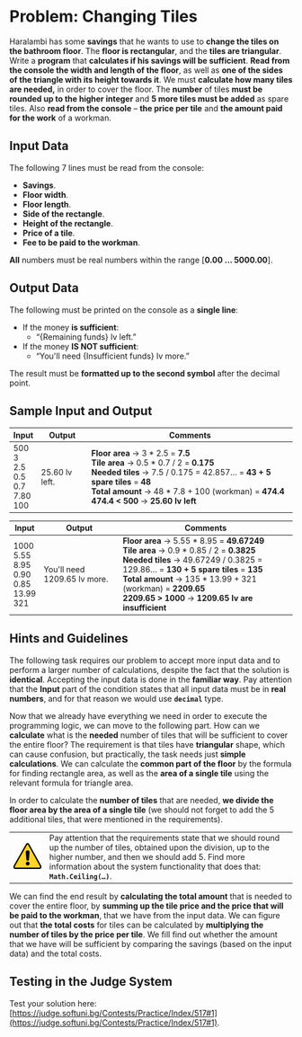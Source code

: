# Problem: Changing Tiles

Haralambi has some **savings** that he wants to use to **change the tiles on the bathroom floor**. The **floor is rectangular**, and the **tiles are triangular**. Write a **program** that **calculates if his savings will be sufficient**. **Read from the console the width and length of the floor**, as well as **one of the sides of the triangle with its height towards it**. We must **calculate how many tiles are needed,** in order to cover the floor. The **number** of tiles **must be rounded up to the higher integer** and **5 more tiles must be added** as spare tiles. Also **read from the console** – **the price per tile** and **the amount paid for the work** of a workman.

## Input Data

The following 7 lines must be read from the console:
* **Savings**.
* **Floor width**.
* **Floor length**.
* **Side of the rectangle**.
* **Height of the rectangle**.
* **Price of a tile**.
* **Fee to be paid to the workman**.

**All** numbers must be real numbers within the range [**0.00 … 5000.00**].

## Output Data

The following must be printed on the console as a **single line**:

* If the money **is sufficient**:
   * “{Remaining funds} lv left.”
* If the money **IS NOT sufficient**:
   * “You'll need {Insufficient funds} lv more.”

The result must be **formatted up to the second symbol** after the decimal point.

## Sample Input and Output

| Input | Output | Comments |
|-----|-----|-----|
|500<br>3<br>2.5<br>0.5<br>0.7<br>7.80<br>100|25.60 lv left.|**Floor area** &rarr; 3 \* 2.5 = **7.5**<br>**Tile area** &rarr; 0.5 \* 0.7 / 2 = **0.175**<br>**Needed tiles** &rarr; 7.5 / 0.175 = 42.857… = **43 + 5 spare tiles** = **48**<br>**Total amount** &rarr; 48 \* 7.8 + 100 (workman) = **474.4**<br>**474.4 < 500** &rarr; **25.60 lv left**|

| Input | Output | Comments |
|-----|-----|-----|
|1000<br>5.55<br>8.95<br>0.90<br>0.85<br>13.99<br>321|You'll need 1209.65 lv more.|**Floor area** &rarr; 5.55 \* 8.95 = **49.67249**<br>**Tile area** &rarr; 0.9 \* 0.85 / 2 = **0.3825**<br>**Needed tiles** &rarr; 49.67249 / 0.3825 = 129.86… = **130 + 5 spare tiles** = **135**<br>**Total amount** &rarr; 135 * 13.99 + 321 (workman) = **2209.65**<br>**2209.65 > 1000** &rarr; **1209.65 lv are insufficient**|

## Hints and Guidelines

The following task requires our problem to accept more input data and to perform a larger number of calculations, despite the fact that the solution is **identical**. Accepting the input data is done in the **familiar way**. Pay attention that the **Input** part of the condition states that all input data must be in **real numbers**, and for that reason we would use **`decimal`** type.

Now that we already have everything we need in order to execute the programming logic, we can move to the following part. How can we **calculate** what is the **needed** number of tiles that will be sufficient to cover the entire floor? The requirement is that tiles have **triangular** shape, which can cause confusion, but practically, the task needs just **simple calculations**. We can calculate the **common part of the floor** by the formula for finding rectangle area, as well as the **area of a single tile** using the relevant formula for triangle area.

In order to calculate the **number of tiles** that are needed, **we divide the floor area by the area of a single tile** (we should not forget to add the 5 additional tiles, that were mentioned in the requirements).

<table>
<tr>
<td width="10%"><img src="/assets/alert-icon.png" style="max-width:50px" /></td>
<td>Pay attention that the requirements state that we should round up the number of tiles, obtained upon the division, up to the higher number, and then we should add 5. Find more information about the system functionality that does that: <code><strong>Math.Ceiling(…)</strong></code>.
</td>
</tr>
</table>

We can find the end result by **calculating the total amount** that is needed to cover the entire floor, by **summing up the tile price and the price that will be paid to the workman**, that we have from the input data. We can figure out that **the total costs** for tiles can be calculated by **multiplying the number of tiles by the price per tile**. We fill find out whether the amount that we have will be sufficient by comparing the savings (based on the input data) and the total costs.

## Testing in the Judge System

Test your solution here: [https://judge.softuni.bg/Contests/Practice/Index/517#1](https://judge.softuni.bg/Contests/Practice/Index/517#1).
